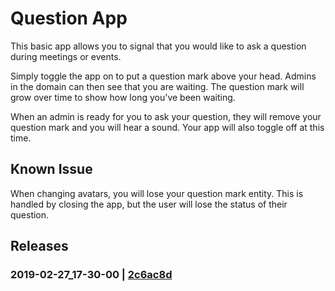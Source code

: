 # Question App

This basic app allows you to signal that you would like to ask a question during meetings or events.

Simply toggle the app on to put a question mark above your head. Admins in the domain can then see that you are waiting. The question mark will grow over time to show how long you've been waiting.

When an admin is ready for you to ask your question, they will remove your question mark and you will hear a sound. Your app will also toggle off at this time.

## Known Issue
When changing avatars, you will lose your question mark entity. This is handled by closing the app, but the user will lose the status of their question.

## Releases
### 2019-02-27_17-30-00 | [2c6ac8d](https://github.com/highfidelity/hifi-content/commit/2c6ac8dd2fbbbebb7005a7089075b7549843a812)
